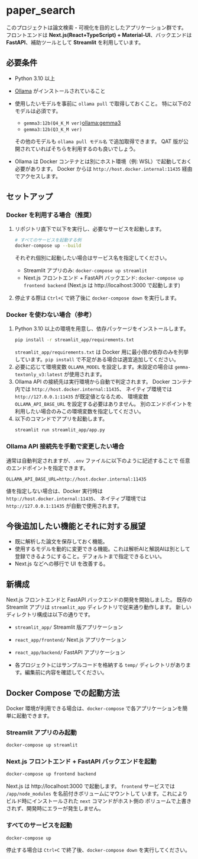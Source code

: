 # paper_search

このプロジェクトは論文検索・可視化を目的としたアプリケーション群です。
フロントエンドは **Next.js(React+TypeScript) + Material-UI**、バックエンドは **FastAPI**、補助ツールとして **Streamlit** を利用しています。
## 必要条件
- Python 3.10 以上
- [Ollama](https://github.com/ollama/ollama) がインストールされていること
- 使用したいモデルを事前に `ollama pull` で取得しておくこと。
  特に以下の2モデルは必須です。
  - `gemma3:12b(Q4_K_M ver)`[ollama:gemma3](https://ollama.com/library/gemma3:12b)
  - `gemma3:12b(Q3_K_M ver)`

  その他のモデルも `ollama pull モデル名` で追加取得できます。
  QAT 版が公開されていればそちらを利用するのも良いでしょう。

- Ollama は Docker コンテナとは別にホスト環境（例: WSL）で起動しておく必要があります。
  Docker からは `http://host.docker.internal:11435` 経由でアクセスします。

## セットアップ

### Docker を利用する場合（推奨）
1. リポジトリ直下で以下を実行し、必要なサービスを起動します。
   ```bash
   # すべてのサービスを起動する例
   docker-compose up --build
   ```
   それぞれ個別に起動したい場合はサービス名を指定してください。
   - Streamlit アプリのみ: `docker-compose up streamlit`
   - Next.js フロントエンド + FastAPI バックエンド: `docker-compose up frontend backend`
  (Next.js は http://localhost:3000 で起動します)

2. 停止する際は `Ctrl+C` で終了後に `docker-compose down` を実行します。

### Docker を使わない場合（参考）
1. Python 3.10 以上の環境を用意し、依存パッケージをインストールします。
   ```bash
   pip install -r streamlit_app/requirements.txt
   ```
   `streamlit_app/requirements.txt` は Docker 用に最小限の依存のみを列挙
   しています。`pip install` で不足がある場合は適宜追加してください。
2. 必要に応じて環境変数 `OLLAMA_MODEL` を設定します。未設定の場合は
   `gemma-textonly_v3:latest` が使用されます。
3. Ollama API の接続先は実行環境から自動で判定されます。
   Docker コンテナ内では `http://host.docker.internal:11435`、
   ネイティブ環境では `http://127.0.0.1:11435` が既定値となるため、
   環境変数 `OLLAMA_API_BASE_URL` を設定する必要はありません。
   別のエンドポイントを利用したい場合のみこの環境変数を指定してください。
4. 以下のコマンドでアプリを起動します。
   ```bash
   streamlit run streamlit_app/app.py
   ```

### Ollama API 接続先を手動で変更したい場合
通常は自動判定されますが、`.env` ファイルに以下のように記述することで
任意のエンドポイントを指定できます。

```env
OLLAMA_API_BASE_URL=http://host.docker.internal:11435
```

値を指定しない場合は、Docker 実行時は `http://host.docker.internal:11435`、
ネイティブ環境では `http://127.0.0.1:11435` が自動で使用されます。

## 今後追加したい機能とそれに対する展望
- 既に解析した論文を保存しておく機能。
- 使用するモデルを動的に変更できる機能。これは解析AIと解説AIは別として登録できるようにすること。デフォルトまで指定できるといい。
- Next.js などへの移行で UI を改善する。

## 新構成
Next.js フロントエンドと FastAPI バックエンドの開発を開始しました。
既存の Streamlit アプリは `streamlit_app` ディレクトリで従来通り動作します。
新しいディレクトリ構成は以下の通りです。

- `streamlit_app/` Streamlit 版アプリケーション
- `react_app/frontend/` Next.js アプリケーション
- `react_app/backend/` FastAPI アプリケーション


- 各プロジェクトにはサンプルコードを格納する `temp/` ディレクトリがあります。編集前に内容を確認してください。
## Docker Compose での起動方法
Docker 環境が利用できる場合は、`docker-compose` で各アプリケーションを簡単に起動できます。

### Streamlit アプリのみ起動
```bash
docker-compose up streamlit
```

### Next.js フロントエンド + FastAPI バックエンドを起動
```bash
docker-compose up frontend backend
```
Next.js は http://localhost:3000 で起動します。
`frontend` サービスでは `/app/node_modules` を名前付きボリュームにマウントして
います。これによりビルド時にインストールされた `next` コマンドがホスト側の
ボリュームで上書きされず、開発時にエラーが発生しません。

### すべてのサービスを起動
```bash
docker-compose up
```

停止する場合は `Ctrl+C` で終了後、`docker-compose down` を実行してください。
